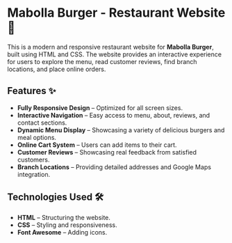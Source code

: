 # Mabolla Burger - Restaurant Website 🍔  

This is a modern and responsive restaurant website for **Mabolla Burger**, built using HTML and CSS. The website provides an interactive experience for users to explore the menu, read customer reviews, find branch locations, and place online orders.  

## Features ✨  
- **Fully Responsive Design** – Optimized for all screen sizes.  
- **Interactive Navigation** – Easy access to menu, about, reviews, and contact sections.  
- **Dynamic Menu Display** – Showcasing a variety of delicious burgers and meal options.  
- **Online Cart System** – Users can add items to their cart.  
- **Customer Reviews** – Showcasing real feedback from satisfied customers.  
- **Branch Locations** – Providing detailed addresses and Google Maps integration.  

## Technologies Used 🛠️  
- **HTML** – Structuring the website.  
- **CSS** – Styling and responsiveness.   
- **Font Awesome** – Adding icons.  

